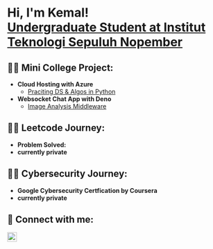 <h1>Hi, I'm Kemal! <br/><a href="https://github.com/KemalRajasa">Undergraduate Student at Institut Teknologi Sepuluh Nopember</a>

<h2>👨‍💻 Mini College Project:</h2>

- <b>Cloud Hosting with Azure</b>
  - [Praciting DS & Algos in Python](https://github.com/KemalRajasa/Hosting-CTF-using-CTFd-and-Microsoft-Azure)
- <b>Websocket Chat App with Deno</b>
  - [Image Analysis Middleware](https://github.com/KemalRajasa/ncc-project-chat-app-websocket) <b>

<h2>👨‍💻 Leetcode Journey:</h2>

-  <b>Problem Solved:</b>
  - <b>currently private</b>

<h2>👨‍💻 Cybersecurity Journey:</h2>

-  <b>Google Cybersecurity Certfication by Coursera</b>
  - <b>currently private</b>

<h2> 🤳 Connect with me:</h2>

[<img align="left" alt="kemalrajasaa | Instagram" width="22px" src="https://cdn.jsdelivr.net/npm/simple-icons@v3/icons/instagram.svg" />][instagram]

[instagram]: https://www.instagram.com/kemalrajasaa/

<!--
**joshmadakor1/joshmadakor1** is a ✨ _special_ ✨ repository because its `README.md` (this file) appears on your GitHub profile.

Here are some ideas to get you started:

- 🔭 I’m currently working on ...
- 🌱 I’m currently learning ...
- 👯 I’m looking to collaborate on ...
- 🤔 I’m looking for help with ...
- 💬 Ask me about ...
- 📫 How to reach me: ...
- 😄 Pronouns: ...
- ⚡ Fun fact: ...
-->

